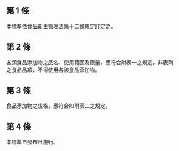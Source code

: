 第 1 條
-------
本標準依食品衛生管理法第十二條規定訂定之。

第 2 條
-------
各類食品添加物之品名、使用範圍及限量，應符合附表一之規定，非表列  
之食品品項，不得使用各該食品添加物。

第 3 條
-------
食品添加物之規格，應符合如附表二之規定。

第 4 條
-------
本標準自發布日施行。


